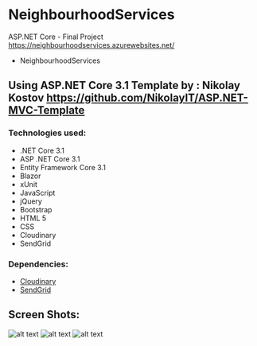 # NeighbourhoodServices
ASP.NET Core - Final Project
https://neighbourhoodservices.azurewebsites.net/
* NeighbourhoodServices 
## Using ASP.NET Core 3.1 Template by : Nikolay Kostov https://github.com/NikolayIT/ASP.NET-MVC-Template

### Technologies used:
* .NET Core 3.1
* ASP .NET Core 3.1
* Entity Framework Core 3.1
* Blazor
* xUnit
* JavaScript
* jQuery
* Bootstrap
* HTML 5
* CSS
* Cloudinary
* SendGrid

### Dependencies:
* [Cloudinary](https://www.cloudinary.com/)
* [SendGrid](https://www.sendgrid.com/)

## Screen Shots:
![alt text](http://prntscr.com/saplk1)
![alt text](http://prntscr.com/sapmni)
![alt text](http://prntscr.com/sapm27)

